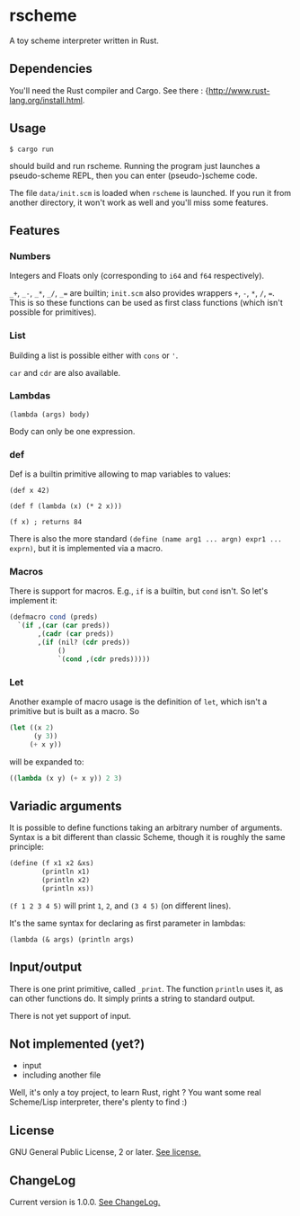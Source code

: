 # rscheme

A toy scheme interpreter written in Rust.

Dependencies
------------
You'll need the Rust compiler and
Cargo. See there : {http://www.rust-lang.org/install.html.

Usage
-----
`$ cargo run`

should build and run rscheme. Running the program just launches a
pseudo-scheme REPL, then you can enter (pseudo-)scheme code.

The file `data/init.scm` is loaded when `rscheme` is launched. If you
run it from another directory, it won't work as well and you'll miss
some features.

Features
--------

### Numbers ###

Integers and Floats only (corresponding to `i64` and `f64`
respectively). 

`_+`, `_-`, `_*`, `_/`, `_=` are builtin; `init.scm` also provides
wrappers `+`, `-`, `*`, `/`, `=`. This is so these functions can be
used as first class functions (which isn't possible for primitives).

### List ###

Building a list is possible either with  `cons` or `'`.

`car` and `cdr` are also available.

### Lambdas ###

`(lambda (args) body)`

Body can only be one expression.

### def ###

Def is a builtin primitive allowing to map variables to values: 

`(def x 42)`

`(def f (lambda (x) (* 2 x)))`

`(f x) ; returns 84`

There is also the more standard `(define (name arg1 ... argn) expr1
... exprn)`, but it is implemented via a macro.

### Macros ###

There is support for macros. E.g., `if` is a builtin, but `cond`
isn't. So let's implement it:

```scheme
(defmacro cond (preds)
  `(if ,(car (car preds))
       ,(cadr (car preds))
       ,(if (nil? (cdr preds))
            ()
            `(cond ,(cdr preds)))))
```

### Let ###

Another example of macro usage is the definition of `let`, which isn't a
primitive but is built as a macro. So

```scheme
(let ((x 2)
      (y 3))
     (+ x y))
```

will be expanded to:

```scheme
((lambda (x y) (+ x y)) 2 3)
```

Variadic arguments
-------------------
It is possible to define functions taking an arbitrary number of
arguments. Syntax is a bit different than classic Scheme, though it is
roughly the same principle:

```scheme
(define (f x1 x2 &xs)
        (println x1)
        (println x2)
        (println xs))
```

`(f 1 2 3 4 5)` will print `1`, `2`, and `(3 4 5)` (on different
lines).

It's the same syntax for declaring as first parameter in lambdas:

`(lambda (& args) (println args)`

Input/output
------------
There is one print primitive, called `_print`. The function `println`
uses it, as can other functions do. It simply prints a string to
standard output.

There is not yet support of input.


Not implemented (yet?)
----------------------

* input
* including another file

Well, it's only a toy project, to learn Rust, right ? You want some
real Scheme/Lisp interpreter, there's plenty to find :)

License
--------
GNU General Public License, 2 or later. [See license.](LICENSE)

ChangeLog
---------
Current version is 1.0.0. [See ChangeLog.](ChangeLog.md)
